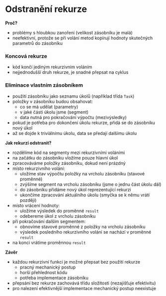 # Odstranění rekurze

**Proč?**
- problémy s hloubkou zanoření (velikost zásobníku je malá)
- neefektivní, protože se při volání metod kopírují hodnoty skutečných parametrů do zásobníku

### Koncová rekurze

- kód končí jediným rekurzivním voláním
- nejjednodušší druh rekurze, je snadné přepsat na cyklus

### Eliminace vlastním zásobníkem

- použití zásobníku jako seznamu úkolů (například třída `Task`)
- položky v zásobníku budou obsahovat:
	- co se má udělat (parametry)
	- v jaké části úkolu jsme (segment)
	- data nutná pro pokračování výpočtu (mezivýsledky)
- pokud je potřeba pro dokončení úkolu rekurze, přidá se do zásobníku nový úkol
- až se dojde k triviálnímu úkolu, data se předají dalšímu úkolu

**Jak rekurzi odstranit?**
- rozdělíme kód na segmenty mezi rekurzivními voláními
- na začátku do zásobníku vložíme pouze hlavní úkol
- zpracováváme položky zásobníku, dokud není prázdný
- místo rekurzivního volání:
	- uložíme stav výpočtu položky na vrcholu zásobníku (stavové proměnné)
	- zvýšíme segment na vrcholu zásobníku (jsme o jednu část úkolu dál)
	- do zásobníku přidáme nový úkol reprezentující rekurzi
	- ukončíme zpracování aktuálního úkolu (smyčka se k němu vrátí později)
- místo vrácení hodnoty:
	- uložíme výsledek do proměnné `result`
	- odebereme úkol z vrcholu zásobníku
- při pokračování dalším segmentem:
	- obnovíme stavové proměnné z položky na vrcholu zásobníku
	- výsledek posledního rekurzivního volání se nachází v proměnné `result`
- na konci vrátíme proměnnou `result`

**Závěr**
- každou rekurzivní funkci je možné přepsat bez použití rekurze
	- pracný mechanický postup
	- horší přehlednost kódu
	- potřeba implementace zásobníku
- přepsání bez rekurze zachovává třídu složitosti (nezajišťuje efektivitu)
- pro nalezení efektivnější implementace mechanický postup neexistuje